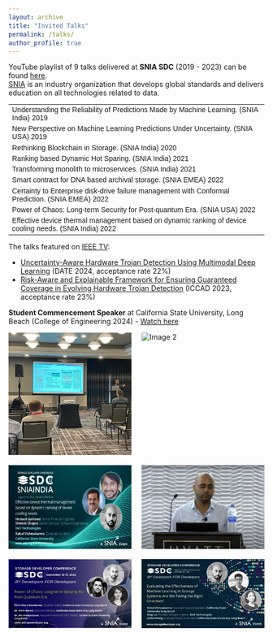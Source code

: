 ```yaml
---
layout: archive
title: "Invited Talks"
permalink: /talks/
author_profile: true
---
```


<head>
<style>
table {
  font-family: arial, sans-serif;
  border-collapse: collapse;
  width: 100%;
}

td, th {
  border: 1px solid #dddddd;
  text-align: left;
  padding: 8px;
}

tr:nth-child(even) {
  background-color: #dddddd;
}
</style>
</head>


YouTube playlist of 9 talks delivered at **SNIA SDC** (2019 - 2023) can be found <a href="https://www.youtube.com/playlist?list=PLDqvvIThxoueOJyjtLx-ldMjQihLisKNa" target="_blank">here</a>. <br>
<a href="https://www.snia.org" target="_blank">SNIA</a> is an industry organization that develops global standards and delivers education on all technologies related to data.
<body>
<table>
  <tr>
    <td>Understanding the Reliability of Predictions Made by Machine Learning. (SNIA India) 2019</td>
  </tr>
  <tr>
    <td>New Perspective on Machine Learning Predictions Under Uncertainty. (SNIA USA) 2019</td>
  </tr>
  <tr>
    <td>Rethinking Blockchain in Storage. (SNIA India) 2020</td>
  </tr>
  <tr>
    <td>Ranking based Dynamic Hot Sparing. (SNIA India) 2021</td>
  </tr>
  <tr>
    <td>Transforming monolith to microservices. (SNIA India) 2021</td>
  </tr>
  <tr>
    <td>Smart contract for DNA based archival storage. (SNIA EMEA) 2022</td>
  </tr>
  <tr>
    <td>Certainty to Enterprise disk-drive failure management with Conformal Prediction. (SNIA EMEA) 2022</td>
  </tr>
  <tr>
    <td>Power of Chaos: Long-term Security for Post-quantum Era. (SNIA USA) 2022</td>
  </tr>
  <tr>
    <td>Effective device thermal management based on dynamic ranking of device cooling needs. (SNIA India) 2022</td>
  </tr>
</table>
</body>

The talks featured on <a href="https://ieeetv.ieee.org/speaker/rahul-vishwakarma" target="_blank">IEEE TV</a>:
- <a href="https://ieeetv.ieee.org/video/uncertainty-aware-hardware-trojan-detection-using-multimodal-deep-learning" target="_blank">Uncertainty-Aware Hardware Trojan Detection Using Multimodal Deep Learning</a> (DATE 2024, acceptance rate 22%)
- <a href="https://ieeetv.ieee.org/video/risk-aware-and-explainable-framework-for-ensuring-guaranteed-coverage-in-evolving-hardware-trojan-detection" target="_blank">Risk-Aware and Explainable Framework for Ensuring Guaranteed Coverage in Evolving Hardware Trojan Detection</a> (ICCAD 2023, acceptance rate 23%)

**Student Commencement Speaker** at California State University, Long Beach (College of Engineering 2024) - <a href="https://youtu.be/kqFHBtrKq3c?t=5858" target="_blank">Watch here</a>


<div style="display: flex; flex-wrap: wrap; gap: 20px;">
    <img src="/images/ICCAD.jpeg" alt="Image 1" style="width: 48%;">
    <img src="/images/Commencement.JPG" alt="Image 2" style="width: 48%;">
    <img src="/images/snia1.jpeg" alt="Image 3" style="width: 48%;">
   <img src="/images/snia01.png" alt="Image 4" style="width: 48%;"> 
    <img src="/images/snia3.jpeg" alt="Image 5" style="width: 48%;">
    <img src="/images/SNIA2023.jpeg" alt="Image 6" style="width: 48%;">
</div>





